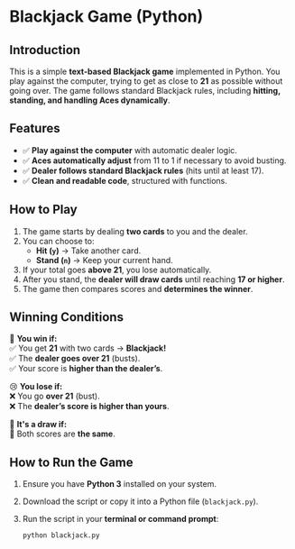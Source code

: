 # Blackjack Game (Python)  

## Introduction  
This is a simple **text-based Blackjack game** implemented in Python. You play against the computer, trying to get as close to **21** as possible without going over. The game follows standard Blackjack rules, including **hitting, standing, and handling Aces dynamically**.  

## Features  
- ✅ **Play against the computer** with automatic dealer logic.  
- ✅ **Aces automatically adjust** from 11 to 1 if necessary to avoid busting.  
- ✅ **Dealer follows standard Blackjack rules** (hits until at least 17).  
- ✅ **Clean and readable code**, structured with functions.  

## How to Play  
1. The game starts by dealing **two cards** to you and the dealer.  
2. You can choose to:  
   - **Hit (`y`)** → Take another card.  
   - **Stand (`n`)** → Keep your current hand.  
3. If your total goes **above 21**, you lose automatically.  
4. After you stand, the **dealer will draw cards** until reaching **17 or higher**.  
5. The game then compares scores and **determines the winner**.  

## Winning Conditions  
🎉 **You win if:**  
✅ You get **21** with two cards → **Blackjack!**  
✅ The **dealer goes over 21** (busts).  
✅ Your score is **higher than the dealer’s**.  

😢 **You lose if:**  
❌ You go **over 21** (bust).  
❌ The **dealer’s score is higher than yours**.  

🤝 **It's a draw if:**  
🔹 Both scores are **the same**.  

## How to Run the Game  
1. Ensure you have **Python 3** installed on your system.  
2. Download the script or copy it into a Python file (`blackjack.py`).  
3. Run the script in your **terminal or command prompt**:  

   ```sh
   python blackjack.py

